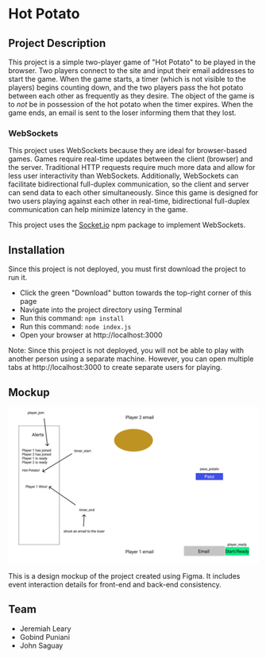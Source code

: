 # Hot Potato


## Project Description

This project is a simple two-player game of "Hot Potato" to be played in the browser. Two players connect to the site and input their email addresses to start the game. When the game starts, a timer (which is not visible to the players) begins counting down, and the two players pass the hot potato between each other as frequently as they desire. The object of the game is to *not* be in possession of the hot potato when the timer expires. When the game ends, an email is sent to the loser informing them that they lost. 

### WebSockets

This project uses WebSockets because they are ideal for browser-based games. Games require real-time updates between the client (browser) and the server. Traditional HTTP requests require much more data and allow for less user interactivity than WebSockets. Additionally, WebSockets can facilitate bidirectional full-duplex communication, so the client and server can send data to each other simultaneously. Since this game is designed for two users playing against each other in real-time, bidirectional full-duplex communication can help minimize latency in the game.

This project uses the [Socket.io](https://socket.io) npm package to implement WebSockets.


## Installation

Since this project is not deployed, you must first download the project to run it. 

- Click the green "Download" button towards the top-right corner of this page 
- Navigate into the project directory using Terminal
- Run this command: `npm install`
- Run this command: `node index.js`
- Open your browser at http://localhost:3000

Note: Since this project is not deployed, you will not be able to play with another person using a separate machine. However, you can open multiple tabs at http://localhost:3000 to create separate users for playing.


## Mockup

<img width="1437" alt="Figma Mockup" src="https://github.com/xScoopy/Hot_Potato/blob/main/Mockup.png?raw=true">

This is a design mockup of the project created using Figma. It includes event interaction details for front-end and back-end consistency. 
 

## Team

- Jeremiah Leary
- Gobind Puniani
- John Saguay


 












